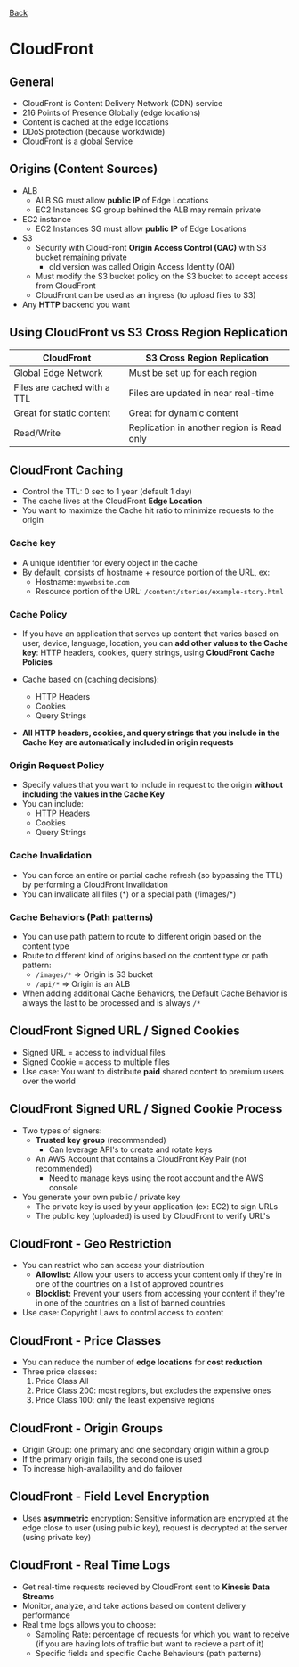 [Back](./AWS.md)

# CloudFront

## General

- CloudFront is Content Delivery Network (CDN) service
- 216 Points of Presence Globally (edge locations)
- Content is cached at the edge locations
- DDoS protection (because workdwide)
- CloudFront is a global Service

## Origins (Content Sources)

- ALB
  - ALB SG must allow **public IP** of Edge Locations
  - EC2 Instances SG group behined the ALB may remain private
- EC2 instance
  - EC2 Instances SG must allow **public IP** of Edge Locations
- S3
  - Security with CloudFront **Origin Access Control (OAC)** with S3 bucket remaining private
    - old version was called Origin Access Identity (OAI)
  - Must modify the S3 bucket policy on the S3 bucket to accept access from CloudFront
  - CloudFront can be used as an ingress (to upload files to S3)
- Any **HTTP** backend you want

## Using CloudFront vs S3 Cross Region Replication

| CloudFront                  | S3 Cross Region Replication                |
| --------------------------- | ------------------------------------------ |
| Global Edge Network         | Must be set up for each region             |
| Files are cached with a TTL | Files are updated in near real-time        |
| Great for static content    | Great for dynamic content                  |
| Read/Write                  | Replication in another region is Read only |

## CloudFront Caching

- Control the TTL: 0 sec to 1 year (default 1 day)
- The cache lives at the CloudFront **Edge Location**
- You want to maximize the Cache hit ratio to minimize requests to the origin

### Cache key

- A unique identifier for every object in the cache
- By default, consists of hostname + resource portion of the URL, ex:
  - Hostname: `mywebsite.com`
  - Resource portion of the URL: `/content/stories/example-story.html`

### Cache Policy

- If you have an application that serves up content that varies based on user, device, language, location, you can **add other values to the Cache key**: HTTP headers, cookies, query strings, using **CloudFront Cache Policies**
- Cache based on (caching decisions):

  - HTTP Headers
  - Cookies
  - Query Strings

- **All HTTP headers, cookies, and query strings that you include in the Cache Key are automatically included in origin requests**

### Origin Request Policy

- Specify values that you want to include in request to the origin **without including the values in the Cache Key**
- You can include:
  - HTTP Headers
  - Cookies
  - Query Strings

### Cache Invalidation

- You can force an entire or partial cache refresh (so bypassing the TTL) by performing a CloudFront Invalidation
- You can invalidate all files (\*) or a special path (/images/\*)

### Cache Behaviors (Path patterns)

- You can use path pattern to route to different origin based on the content type
- Route to different kind of origins based on the content type or path pattern:
  - `/images/*` => Origin is S3 bucket
  - `/api/*` => Origin is an ALB
- When adding additional Cache Behaviors, the Default Cache Behavior is always the last to be processed and is always `/*`

## CloudFront Signed URL / Signed Cookies

- Signed URL = access to individual files
- Signed Cookie = access to multiple files
- Use case: You want to distribute **paid** shared content to premium users over the world

## CloudFront Signed URL / Signed Cookie Process

- Two types of signers:
  - **Trusted key group** (recommended)
    - Can leverage API's to create and rotate keys
  - An AWS Account that contains a CloudFront Key Pair (not recommended)
    - Need to manage keys using the root account and the AWS console
- You generate your own public / private key
  - The private key is used by your application (ex: EC2) to sign URLs
  - The public key (uploaded) is used by CloudFront to verify URL's

## CloudFront - Geo Restriction

- You can restrict who can access your distribution
  - **Allowlist:** Allow your users to access your content only if they're in one of the countries on a list of approved countries
  - **Blocklist:** Prevent your users from accessing your content if they're in one of the countries on a list of banned countries
- Use case: Copyright Laws to control access to content

## CloudFront - Price Classes

- You can reduce the number of **edge locations** for **cost reduction**
- Three price classes:
  1. Price Class All
  2. Price Class 200: most regions, but excludes the expensive ones
  3. Price Class 100: only the least expensive regions

## CloudFront - Origin Groups

- Origin Group: one primary and one secondary origin within a group
- If the primary origin fails, the second one is used
- To increase high-availability and do failover

## CloudFront - Field Level Encryption

- Uses **asymmetric** encryption: Sensitive information are encrypted at the edge close to user (using public key), request is decrypted at the server (using private key)

## CloudFront - Real Time Logs

- Get real-time requests recieved by CloudFront sent to **Kinesis Data Streams**
- Monitor, analyze, and take actions based on content delivery performance
- Real time logs allows you to choose:
  - Sampling Rate: percentage of requests for which you want to receive (if you are having lots of traffic but want to recieve a part of it)
  - Specific fields and specific Cache Behaviours (path patterns)
